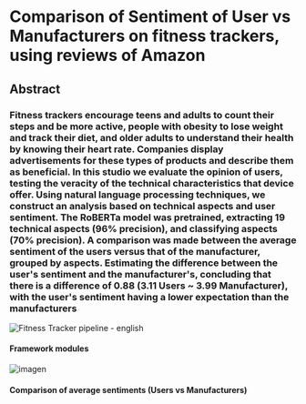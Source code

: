 # Comparison of Sentiment of User vs Manufacturers on fitness trackers, using reviews of Amazon

## Abstract

### Fitness trackers encourage teens and adults to count their steps and be more active, people with obesity to lose weight and track their diet, and older adults to understand their health by knowing their heart rate. Companies display advertisements for these types of products and describe them as beneficial. In this studio we evaluate the opinion of users, testing the veracity of the technical characteristics that device offer. Using natural language processing techniques, we construct an analysis based on technical aspects and user sentiment. The RoBERTa model was pretrained, extracting 19 technical aspects (96% precision), and classifying aspects (70% precision). A comparison was made between the average sentiment of the users versus that of the manufacturer, grouped by aspects. Estimating the difference between the user's sentiment and the manufacturer's, concluding that there is a difference of 0.88 (3.11 Users ~ 3.99 Manufacturer), with the user's sentiment having a lower expectation than the manufacturers



![Fitness Tracker pipeline - english](https://user-images.githubusercontent.com/36687480/213279659-e95f02e7-ff07-4e48-be94-26a94c409464.jpeg)
#### Framework modules


![imagen](https://user-images.githubusercontent.com/36687480/213280478-d082ef9e-06ab-4b3f-9e0b-860e950a401a.png)
#### Comparison of average sentiments (Users vs Manufacturers)
